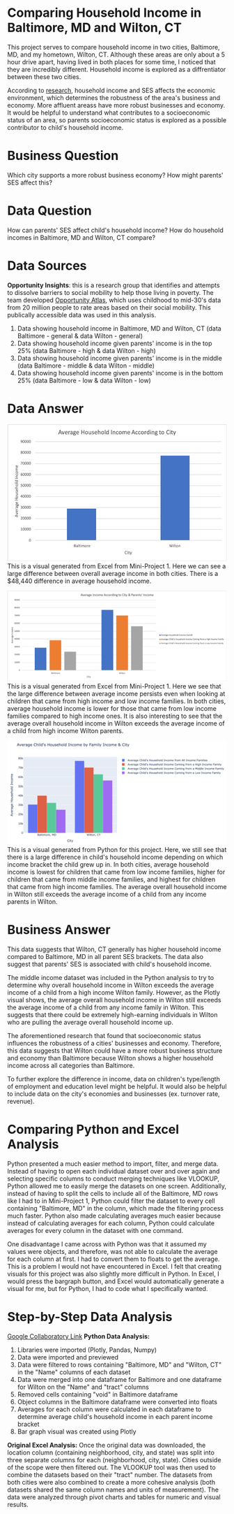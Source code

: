 # Comparing Household Income in Baltimore, MD and Wilton, CT

This project serves to compare household income in two cities, Baltimore, MD, and my hometown, Wilton, CT. Although these areas are only about a 5 hour drive apart, having lived in both places for some time, I noticed that they are incredibly different. Household income is explored as a diffrentiator between these two cities.

According to [research](https://pubmed.ncbi.nlm.nih.gov/20201871/), household income and SES affects the economic environment, which determines the robustness of the area's business and economy. More affluent areass have more robust businesses and economy. It would be helpful to understand what contributes to a socioeconomic status of an area, so parents socioeconomic status is explored as a possible contributor to child's household income. 

# Business Question
Which city supports a more robust business economy? How might parents' SES affect this?

# Data Question
How can parents' SES affect child's household income? 
How do household incomes in Baltimore, MD and Wilton, CT compare?

# Data Sources
**Opportunity Insights**: this is a research group that identifies and attempts to dissolve barriers to social mobility to help those living in poverty. The team developed [Opportunity Atlas](https://www.opportunityatlas.org), which uses childhood to mid-30's data from 20 million people to rate areas based on their social mobility.
This publically accessible data was used in this analysis.
1. Data showing household income in Baltimore, MD and Wilton, CT (data Baltimore - general & data Wilton - general)
2. Data showing household income given parents' income is in the top 25% (data Baltimore - high & data Wilton - high)
3. Data showing household income given parents' income is in the middle (data Baltimore - middle & data Wilton - middle)
4. Data showing household income given parents' income is in the bottom 25% (data Baltimore - low & data Wilton - low)

# Data Answer
![alt text](https://github.com/achow6/comparing-baltimore-wilton-household-income/blob/master/Picture1.png)
This is a visual generated from Excel from Mini-Project 1. Here we can see a large difference between overall average income in both cities. There is a $48,440 difference in average household income.

![alt text](https://github.com/achow6/comparing-baltimore-wilton-household-income/blob/master/Picture2.png)
This is a visual generated from Excel from Mini-Project 1. Here we see that the large difference between average income persists even when looking at children that came from high income and low income families. In both cities, average household income is lower for those that came from low income families compared to high income ones. It is also interesting to see that the average overall household income in Wilton exceeds the average income of a child from high income Wilton parents.

![alt text](https://github.com/achow6/comparing-Baltimore-Wilton-household-income-python/blob/main/Python%20Plotly.png)
This is a visual generated from Python for this project. Here, we still see that there is a large difference in child's household income depending on which income bracket the child grew up in. In both cities, average household income is lowest for children that came from low income families, higher for children that came from middle income families, and highest for children that came from high income families. The average overall household income in Wilton still exceeds the average income of a child from any income parents in Wilton.

# Business Answer
This data suggests that Wilton, CT generally has higher household income compared to Baltimore, MD in all parent SES brackets. The data also suggest that parents' SES is associated with child's household income. 

The middle income dataset was included in the Python analysis to try to determine why overall household income in Wilton exceeds the average income of a child from a high income Wilton family. However, as the Plotly visual shows, the average overall household income in Wilton still exceeds the average income of a child from any income family in Wilton. This suggests that there could be extremely high-earning individuals in Wilton who are pulling the average overall household income up.

The aforementioned research that found that socioeconomic status influences the robustness of a cities' businesses and economy. Therefore, this data suggests that Wilton could have a more robust business structure and economy than Baltimore because Wilton shows a higher household income across all categories than Baltimore.

To further explore the difference in income, data on children's type/length of employment and education level might be helpful. It would also be helpful to include data on the city's economies and businesses (ex. turnover rate, revenue).

# Comparing Python and Excel Analysis
Python presented a much easier method to import, filter, and merge data. Instead of having to open each individual dataset over and over again and selecting specific columns to conduct merging techniques like VLOOKUP, Python allowed me to easily merge the datasets on one screen. Additionally, instead of having to split the cells to include all of the Baltimore, MD rows like I had to in Mini-Project 1, Python could filter the dataset to every cell containing "Baltimore, MD" in the column, which made the filtering process much faster. Python also made calculating averages much easier because instead of calculating averages for each column, Python could calculate averages for every column in the dataset with one command.

One disadvantage I came across with Python was that it assumed my values were objects, and therefore, was not able to calculate the average for each column at first. I had to convert them to floats to get the average. This is a problem I would not have encountered in Excel. I felt that creating visuals for this project was also slightly more difficult in Python. In Excel, I would press the bargraph button, and Excel would automatically generate a visual for me, but for Python, I had to code what I specifically wanted.

# Step-by-Step Data Analysis
[Google Collaboratory Link](https://colab.research.google.com/drive/1-z4Yh4Y-B9VY4IdPbwFNTN5lr4u97uyc?usp=sharing)
**Python Data Analysis:**
1. Libraries were imported (Plotly, Pandas, Numpy)
2. Data were imported and previewed
3. Data were filtered to rows containing "Baltimore, MD" and "Wilton, CT" in the "Name" columns of each dataset
4. Data were merged into one dataframe for Baltimore and one dataframe for Wilton on the "Name" and "tract" columns
5. Removed cells containing "void" in Baltimore dataframe
6. Object columns in the Baltimore dataframe were converted into floats
7. Averages for each column were calculated in each dataframe to determine average child's household income in each parent income bracket
8. Bar graph visual was created using Plotly

**Original Excel Analysis:**
Once the original data was downloaded, the location column (containing neighborhood, city, and state) was split into three separate columns for each (neighborhood, city, state). Cities outside of the scope were then filtered out. The VLOOKUP tool was then used to combine the datasets based on their "tract" number. The datasets from both cities were also combined to create a more cohesive analysis (both datasets shared the same column names and units of measurement). The data were analyzed through pivot charts and tables for numeric and visual results.
